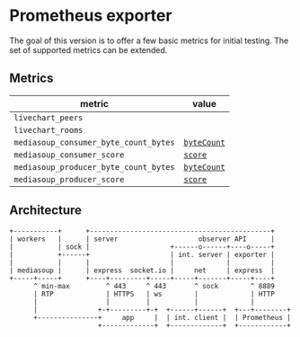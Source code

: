 # Prometheus exporter

The goal of this version is to offer a few basic metrics for
initial testing. The set of supported metrics can be extended.

## Metrics

| metric | value |
|--------|-------|
| `livechart_peers`| |
| `livechart_rooms`| |
| `mediasoup_consumer_byte_count_bytes`| [`byteCount`](https://mediasoup.org/documentation/v3/mediasoup/rtc-statistics/#Consumer-Statistics) |
| `mediasoup_consumer_score`| [`score`](https://mediasoup.org/documentation/v3/mediasoup/rtc-statistics/#Consumer-Statistics) |
| `mediasoup_producer_byte_count_bytes`| [`byteCount`](https://mediasoup.org/documentation/v3/mediasoup/rtc-statistics/#Producer-Statistics) |
| `mediasoup_producer_score`| [`score`](https://mediasoup.org/documentation/v3/mediasoup/rtc-statistics/#Producer-Statistics) |

## Architecture

```
+-----------+      +---------------------------------------------+
| workers   |      | server                    observer API      |
|           | sock |                    +------o------+----o-----+
|           +------+                    | int. server | exporter |
|           |      |                    |             |          |
| mediasoup |      | express  socket.io |     net     | express  |
+-----+-----+      +----+---------+-----+-----+-------+-----+----+
      ^ min-max         ^ 443     ^ 443       ^ sock        ^ 8889
      | RTP             | HTTPS   | ws        |             | HTTP
      |                 |         |           |             |
      |               +-+---------+-+  +------+------+  +---+--------+
      +---------------+     app     |  | int. client |  | Prometheus |
                      +-------------+  +-------------+  +------------+
```
